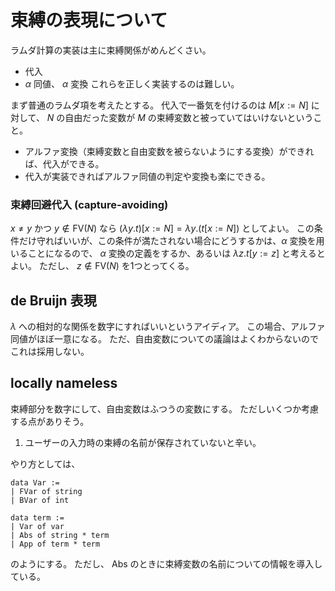 # 束縛の表現について
ラムダ計算の実装は主に束縛関係がめんどくさい。
- 代入
- $\alpha$ 同値、 $\alpha$ 変換
これらを正しく実装するのは難しい。

まず普通のラムダ項を考えたとする。
代入で一番気を付けるのは $M[x := N]$ に対して、 $N$ の自由だった変数が $M$ の束縛変数と被っていてはいけないということ。
- アルファ変換（束縛変数と自由変数を被らないようにする変換）ができれば、代入ができる。
- 代入が実装できればアルファ同値の判定や変換も楽にできる。

### 束縛回避代入 (capture-avoiding)
$x \not = y$ かつ $y \notin \text{FV}(N)$ なら $(\lambda y. t)[x := N] = \lambda y. (t [x := N])$ としてよい。
この条件だけ守ればいいが、この条件が満たされない場合にどうするかは、$\alpha$ 変換を用いることになるので、
$\alpha$ 変換の定義をするか、あるいは $\lambda z. t[y := z]$ と考えるとよい。
ただし、 $z \notin \text{FV}(N)$ を1つとってくる。

## de Bruijn 表現
$\lambda$ への相対的な関係を数字にすればいいというアイディア。
この場合、アルファ同値がほぼ一意になる。
ただ、自由変数についての議論はよくわからないのでこれは採用しない。

## locally nameless
束縛部分を数字にして、自由変数はふつうの変数にする。
ただしいくつか考慮する点がありそう。
1. ユーザーの入力時の束縛の名前が保存されていないと辛い。

やり方としては、
```
data Var :=
| FVar of string
| BVar of int

data term :=
| Var of var
| Abs of string * term
| App of term * term
```
のようにする。
ただし、 Abs のときに束縛変数の名前についての情報を導入している。
